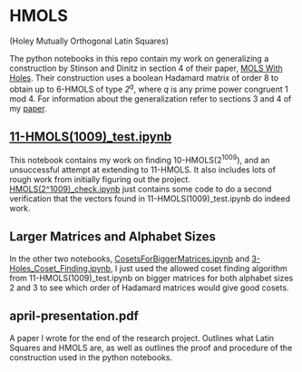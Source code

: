 # HMOLS
(Holey Mutually Orthogonal Latin Squares)

The python notebooks in this repo contain my work on generalizing a construction by Stinson and Dinitz in section 4 of their paper, [MOLS With Holes](https://www.sciencedirect.com/science/article/pii/0012365X83900559). Their construction uses a boolean Hadamard matrix of order 8 to obtain up to 6-HMOLS of type _2<sup>q</sup>_, where _q_ is any prime power congruent 1 mod 4. For information about the generalization refer to sections 3 and 4 of my [paper](498-final-paper.pdf).


## [11-HMOLS(1009)_test.ipynb](11-HMOLS(1009)_test.ipynb)

This notebook contains my work on finding 10-HMOLS(2<sup>1009</sup>), and an unsuccessful attempt at extending to 11-HMOLS. It also includes lots of rough work from initially figuring out the project. [HMOLS(2^1009)_check.ipynb](HMOLS(2^1009)_check.ipynb) just contains some code to do a second verification that the vectors found in 11-HMOLS(1009)_test.ipynb do indeed work.

## Larger Matrices and Alphabet Sizes

In the other two notebooks, [CosetsForBiggerMatrices.ipynb](CosetsForBiggerMatrices.ipynb) and [3-Holes_Coset_Finding.ipynb](3-Holes_Coset_Finding.ipynb), I just used the allowed coset finding algorithm from 11-HMOLS(1009)_test.ipynb on bigger matrices for both alphabet sizes 2 and 3 to see which order of Hadamard matrices would give good cosets. 

## april-presentation.pdf

A paper I wrote for the end of the research project. Outlines what Latin Squares and HMOLS are, as well as outlines the proof and procedure of the construction used in the python notebooks.
